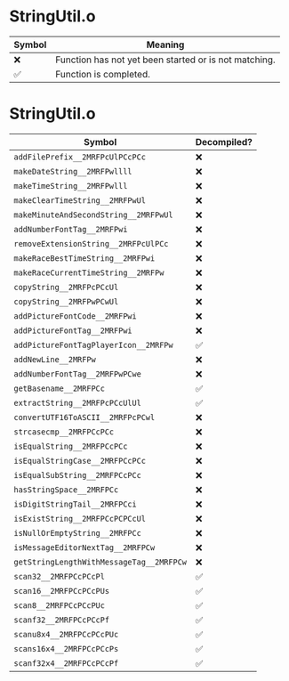 # StringUtil.o
| Symbol | Meaning 
| ------------- | ------------- 
| :x: | Function has not yet been started or is not matching. 
| :white_check_mark: | Function is completed. 


# StringUtil.o
| Symbol | Decompiled? |
| ------------- | ------------- |
| `addFilePrefix__2MRFPcUlPCcPCc` | :x: |
| `makeDateString__2MRFPwllll` | :x: |
| `makeTimeString__2MRFPwlll` | :x: |
| `makeClearTimeString__2MRFPwUl` | :x: |
| `makeMinuteAndSecondString__2MRFPwUl` | :x: |
| `addNumberFontTag__2MRFPwi` | :x: |
| `removeExtensionString__2MRFPcUlPCc` | :x: |
| `makeRaceBestTimeString__2MRFPwi` | :x: |
| `makeRaceCurrentTimeString__2MRFPw` | :x: |
| `copyString__2MRFPcPCcUl` | :x: |
| `copyString__2MRFPwPCwUl` | :x: |
| `addPictureFontCode__2MRFPwi` | :x: |
| `addPictureFontTag__2MRFPwi` | :x: |
| `addPictureFontTagPlayerIcon__2MRFPw` | :white_check_mark: |
| `addNewLine__2MRFPw` | :x: |
| `addNumberFontTag__2MRFPwPCwe` | :x: |
| `getBasename__2MRFPCc` | :white_check_mark: |
| `extractString__2MRFPcPCcUlUl` | :white_check_mark: |
| `convertUTF16ToASCII__2MRFPcPCwl` | :x: |
| `strcasecmp__2MRFPCcPCc` | :x: |
| `isEqualString__2MRFPCcPCc` | :x: |
| `isEqualStringCase__2MRFPCcPCc` | :x: |
| `isEqualSubString__2MRFPCcPCc` | :x: |
| `hasStringSpace__2MRFPCc` | :x: |
| `isDigitStringTail__2MRFPCci` | :x: |
| `isExistString__2MRFPCcPCPCcUl` | :x: |
| `isNullOrEmptyString__2MRFPCc` | :x: |
| `isMessageEditorNextTag__2MRFPCw` | :x: |
| `getStringLengthWithMessageTag__2MRFPCw` | :x: |
| `scan32__2MRFPCcPCcPl` | :white_check_mark: |
| `scan16__2MRFPCcPCcPUs` | :white_check_mark: |
| `scan8__2MRFPCcPCcPUc` | :white_check_mark: |
| `scanf32__2MRFPCcPCcPf` | :white_check_mark: |
| `scanu8x4__2MRFPCcPCcPUc` | :white_check_mark: |
| `scans16x4__2MRFPCcPCcPs` | :white_check_mark: |
| `scanf32x4__2MRFPCcPCcPf` | :white_check_mark: |
